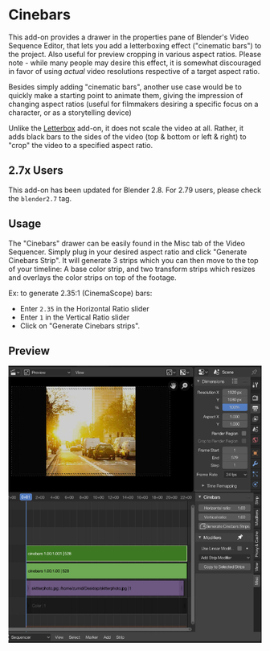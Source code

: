 # Cinebars
This add-on provides a drawer in the properties pane of Blender's Video Sequence Editor, that lets you add a letterboxing effect ("cinematic bars") to the project. Also useful for preview cropping in various aspect ratios. Please note - while many people may desire this effect, it is somewhat discouraged in favor of using *actual* video resolutions respective of a target aspect ratio.

Besides simply adding "cinematic bars", another use case would be to quickly make a starting point to animate them, giving the impression of changing aspect ratios
(useful for filmmakers desiring a specific focus on a character, or as a storytelling device)

Unlike the [Letterbox](http://wiki.blender.org/index.php/Extensions:2.6/Py/Scripts/Sequencer/Letterbox) add-on, it does not scale the video at all. Rather, it adds black bars to the sides of the video (top & bottom or left & right) to "crop" the video to a specified aspect ratio.

## 2.7x Users
This add-on has been updated for Blender 2.8. For 2.79 users, please check the `blender2.7` tag.

## Usage
The "Cinebars" drawer can be easily found in the Misc tab of the Video Sequencer. Simply plug in your desired aspect ratio and click "Generate Cinebars Strip". It will generate 3 strips which you can then move to the top of your timeline: A base color strip, and two transform strips which resizes and overlays the color strips on top
of the footage.

Ex: to generate 2.35:1 (CinemaScope) bars:
* Enter `2.35` in the Horizontal Ratio slider
* Enter `1` in the Vertical Ratio slider
* Click on "Generate Cinebars strips".

## Preview

![Screenshot](screenshot.jpg)
